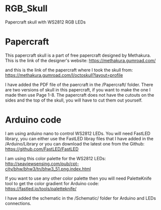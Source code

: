 # RGB_Skull
Papercraft skull with WS2812 RGB LEDs

# Papercraft
This papercraft skull is a part of free papercraft designed by Methakura. This is the link of the designer's website: https://methakura.gumroad.com/

and this is the link of the papercraft where I took the skull from: https://methakura.gumroad.com/l/octoskull?layout=profile

I have added the PDF file of the paercraft in the /Papercraft/ folder. There are two versions of skull in this papercraft, if you want to make the one I made then use Page 1-8. The papercraft does not have the cutouts on the sides and the top of the skull, you will have to cut them out yourself. 

# Arduino code
I am using arduino nano to control WS2812 LEDs. You will need FastLED library, you can either use the FastLED libray files that I have added in the /Arduino/Library or you can download the latest one from the Github:
https://github.com/FastLED/FastLED

I am using this color palette for the WS2812 LEDs: http://seaviewsensing.com/pub/cpt-city/bhw/bhw3/tn/bhw3_51.png.index.html

If you want to use any other color palette then you will need PaletteKnife tool to get the color gradient for Arduino code: https://fastled.io/tools/paletteknife/

I have added the schematic in the /Schematic/ folder for Arduino and LEDs connections.
